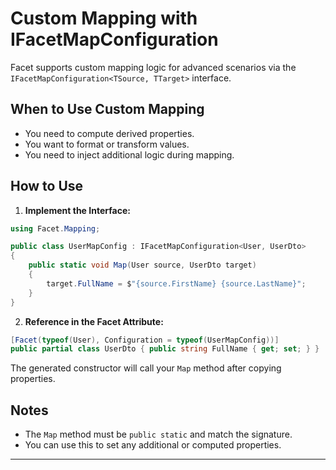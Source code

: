 # Custom Mapping with IFacetMapConfiguration

Facet supports custom mapping logic for advanced scenarios via the `IFacetMapConfiguration<TSource, TTarget>` interface.

## When to Use Custom Mapping
- You need to compute derived properties.
- You want to format or transform values.
- You need to inject additional logic during mapping.

## How to Use

1. **Implement the Interface:**

```csharp
using Facet.Mapping;

public class UserMapConfig : IFacetMapConfiguration<User, UserDto>
{
    public static void Map(User source, UserDto target)
    {
        target.FullName = $"{source.FirstName} {source.LastName}";
    }
}
```

2. **Reference in the Facet Attribute:**

```csharp
[Facet(typeof(User), Configuration = typeof(UserMapConfig))]
public partial class UserDto { public string FullName { get; set; } }
```

The generated constructor will call your `Map` method after copying properties.

## Notes
- The `Map` method must be `public static` and match the signature.
- You can use this to set any additional or computed properties.

---
